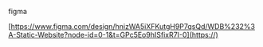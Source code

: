 figma

[https://www.figma.com/design/hnizWA5iXFKutgH9P7qsQd/WDB%232%3A-Static-Website?node-id=0-1&t=GPc5Eo9hISfixR7I-0](https://)
